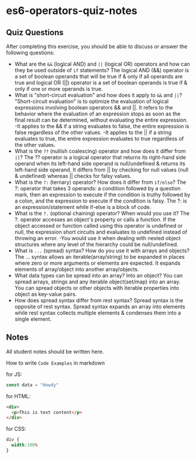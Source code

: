 # es6-operators-quiz-notes

## Quiz Questions

After completing this exercise, you should be able to discuss or answer the following questions:

- What are the `&&` (logical AND) and `||` (logical OR) operators and how can they be used outside of `if` statements?
The logical AND (&&) operator is a set of boolean operands that will be true if & only if all operands are true and logical OR (||) operator is a set of boolean operands is true if & only if one or more operands is true.
- What is "short-circuit evaluation" and how does it apply to `&&` and `||`?
"Short-circuit evaluation" is to optimize the evaluation of logical expressions involving boolean operators && and ||. It refers to the behavior where the evaluation of an expression stops as soon as the final result can be determined, without evaluating the entire expression.
-It applies to the && if a string evaluates to false, the entire expression is false regardless of the other values.
-It applies to the || if a string evaluates to true, the entire expression evaluates to true regardless of the other values.
- What is the `??` (nullish coalescing) operator and how does it differ from `||`?
The ?? operator is a logical operator that returns its right-hand side operand when its left-hand side operand is null/undefined & returns its left-hand side operand.
It differs from || by checking for null values (null & undefined) whereas || checks for falsy values.
- What is the `?:` (ternary) operator? How does it differ from `if/else`?
The ?: operator that takes 3 operands: a condition followed by a question mark, then an expression to execute if the condition is truthy followed by a colon, and the expression to execute if the condition is falsy. The ?: is an expression/statement while if-else is a block of code.
- What is the `?.` (optional chaining) operator? When would you use it?
The ?. operator accesses an object's property or calls a function. If the object accessed or function called using this operator is undefined or null, the expression short circuits and evaluates to undefined instead of throwing an error.
-You would use it when dealing with nested object structures where any level of the hierarchy could be null/undefined.
- What is `...` (spread) syntax? How do you use it with arrays and objects?
The ... syntax allows an iterable(array/string) to be expanded in places where zero or more arguments or elements are expected. It expands elements of array/object into another array/objects.
- What data types can be spread into an array? Into an object?
You can spread arrays, strings and any iterable object(set/map) into an array.
You can spread objects or other objects with iterable properties into object as key-value pairs.
- How does spread syntax differ from rest syntax?
Spread syntax is the opposite of rest syntax. Spread syntax expands an array into elements while rest syntax collects multiple elements & condenses them into a single element.

## Notes

All student notes should be written here.


How to write `Code Examples` in markdown

for JS:
```js
const data = "Howdy"
```

for HTML:
```html
<div>
  <p>This is text content</p>
</div>
```

for CSS:
```css
div {
  width:100%
}
```

